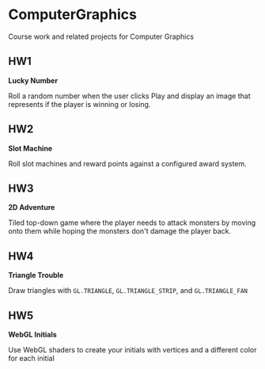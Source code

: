 # ComputerGraphics
 Course work and related projects for Computer Graphics

## HW1
**Lucky Number**

Roll a random number when the user clicks Play and display an image that represents if the player is winning or losing.

## HW2
**Slot Machine**

Roll slot machines and reward points against a configured award system.


## HW3
**2D Adventure**

Tiled top-down game where the player needs to attack monsters by moving onto them while hoping the monsters don't damage the player back.


## HW4
**Triangle Trouble**

Draw triangles with `GL.TRIANGLE`, `GL.TRIANGLE_STRIP`, and `GL.TRIANGLE_FAN`


## HW5
**WebGL Initials**

Use WebGL shaders to create your initials with vertices and a different color for each initial